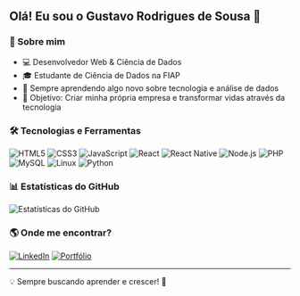 ## Olá! Eu sou o Gustavo Rodrigues de Sousa 👋

### 🚀 Sobre mim
- 💻 Desenvolvedor Web & Ciência de Dados
- 🎓 Estudante de Ciência de Dados na FIAP
- 🌱 Sempre aprendendo algo novo sobre tecnologia e análise de dados
- 🎯 Objetivo: Criar minha própria empresa e transformar vidas através da tecnologia

### 🛠️ Tecnologias e Ferramentas
![HTML5](https://img.shields.io/badge/HTML5-E34F26?style=for-the-badge&logo=html5&logoColor=white)
![CSS3](https://img.shields.io/badge/CSS3-1572B6?style=for-the-badge&logo=css3&logoColor=white)
![JavaScript](https://img.shields.io/badge/JavaScript-F7DF1E?style=for-the-badge&logo=javascript&logoColor=black)
![React](https://img.shields.io/badge/React-20232A?style=for-the-badge&logo=react&logoColor=61DAFB)
![React Native](https://img.shields.io/badge/React%20Native-20232A?style=for-the-badge&logo=react&logoColor=61DAFB)
![Node.js](https://img.shields.io/badge/Node.js-43853D?style=for-the-badge&logo=node.js&logoColor=white)
![PHP](https://img.shields.io/badge/PHP-777BB4?style=for-the-badge&logo=php&logoColor=white)
![MySQL](https://img.shields.io/badge/MySQL-4479A1?style=for-the-badge&logo=mysql&logoColor=white)
![Linux](https://img.shields.io/badge/Linux-FCC624?style=for-the-badge&logo=linux&logoColor=black)
![Python](https://img.shields.io/badge/Python-3776AB?style=for-the-badge&logo=python&logoColor=white)


### 📊 Estatísticas do GitHub
![Estatísticas do GitHub](https://github-readme-stats.vercel.app/api?username=SeuUsuario&show_icons=true&theme=radical)

### 🌎 Onde me encontrar?
[![LinkedIn](https://img.shields.io/badge/LinkedIn-0077B5?style=for-the-badge&logo=linkedin&logoColor=white)](https://www.linkedin.com/in/gustavo-rodrigues-de-sousa-4a8a48273/)
[![Portfólio](https://img.shields.io/badge/Portfolio-000000?style=for-the-badge&logo=About.me&logoColor=white)](https://seu-site.com)

---
💡 Sempre buscando aprender e crescer! 🚀
